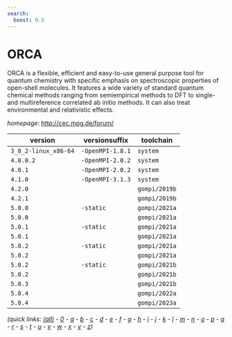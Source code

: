 ```yaml
---
search:
  boost: 0.5
---
```

# ORCA

ORCA is a flexible, efficient and easy-to-use general purpose tool for quantum chemistry  with specific emphasis on spectroscopic properties of open-shell molecules.   It features a wide variety of standard quantum chemical methods ranging from semiempirical methods to DFT to single-  and multireference correlated ab initio methods.  It can also treat environmental and relativistic effects.

*homepage*: <http://cec.mpg.de/forum/>

version | versionsuffix | toolchain
--------|---------------|----------
``3_0_2-linux_x86-64`` | ``-OpenMPI-1.8.1`` | ``system``
``4.0.0.2`` | ``-OpenMPI-2.0.2`` | ``system``
``4.0.1`` | ``-OpenMPI-2.0.2`` | ``system``
``4.1.0`` | ``-OpenMPI-3.1.3`` | ``system``
``4.2.0`` |  | ``gompi/2019b``
``4.2.1`` |  | ``gompi/2019b``
``5.0.0`` | ``-static`` | ``gompi/2021a``
``5.0.0`` |  | ``gompi/2021a``
``5.0.1`` | ``-static`` | ``gompi/2021a``
``5.0.1`` |  | ``gompi/2021a``
``5.0.2`` | ``-static`` | ``gompi/2021a``
``5.0.2`` |  | ``gompi/2021a``
``5.0.2`` | ``-static`` | ``gompi/2021b``
``5.0.2`` |  | ``gompi/2021b``
``5.0.3`` |  | ``gompi/2021b``
``5.0.4`` |  | ``gompi/2022a``
``5.0.4`` |  | ``gompi/2023a``


*(quick links: [(all)](../index.md) - [0](../0/index.md) - [a](../a/index.md) - [b](../b/index.md) - [c](../c/index.md) - [d](../d/index.md) - [e](../e/index.md) - [f](../f/index.md) - [g](../g/index.md) - [h](../h/index.md) - [i](../i/index.md) - [j](../j/index.md) - [k](../k/index.md) - [l](../l/index.md) - [m](../m/index.md) - [n](../n/index.md) - [o](../o/index.md) - [p](../p/index.md) - [q](../q/index.md) - [r](../r/index.md) - [s](../s/index.md) - [t](../t/index.md) - [u](../u/index.md) - [v](../v/index.md) - [w](../w/index.md) - [x](../x/index.md) - [y](../y/index.md) - [z](../z/index.md))*

